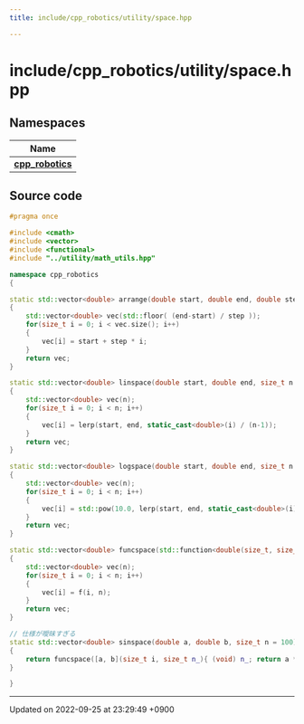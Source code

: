 ```yaml
---
title: include/cpp_robotics/utility/space.hpp

---
```


# include/cpp_robotics/utility/space.hpp



## Namespaces

| Name           |
| -------------- |
| **[cpp_robotics](/cpp_robotics/doxybook/Namespaces/namespacecpp__robotics/)**  |




## Source code

```cpp
#pragma once

#include <cmath>
#include <vector>
#include <functional>
#include "../utility/math_utils.hpp"

namespace cpp_robotics
{

static std::vector<double> arrange(double start, double end, double step = 1.0)
{
    std::vector<double> vec(std::floor( (end-start) / step ));
    for(size_t i = 0; i < vec.size(); i++)
    {
        vec[i] = start + step * i;
    }
    return vec;
}

static std::vector<double> linspace(double start, double end, size_t n = 100)
{
    std::vector<double> vec(n);
    for(size_t i = 0; i < n; i++)
    {
        vec[i] = lerp(start, end, static_cast<double>(i) / (n-1));
    }
    return vec;
}

static std::vector<double> logspace(double start, double end, size_t n = 100)
{
    std::vector<double> vec(n);
    for(size_t i = 0; i < n; i++)
    {
        vec[i] = std::pow(10.0, lerp(start, end, static_cast<double>(i) / (n-1)));
    }
    return vec;
}

static std::vector<double> funcspace(std::function<double(size_t, size_t)> f, size_t n = 100)
{
    std::vector<double> vec(n);
    for(size_t i = 0; i < n; i++)
    {
        vec[i] = f(i, n);
    }
    return vec;
}

// 仕様が曖昧すぎる
static std::vector<double> sinspace(double a, double b, size_t n = 100)
{
    return funcspace([a, b](size_t i, size_t n_){ (void) n_; return a * std::sin(b * i); }, n );
}

}
```


-------------------------------

Updated on 2022-09-25 at 23:29:49 +0900
